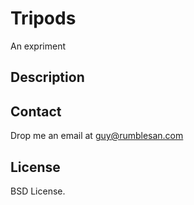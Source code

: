 # Tripods

An expriment


## Description




## Contact

Drop me an email at guy@rumblesan.com


## License

BSD License.

